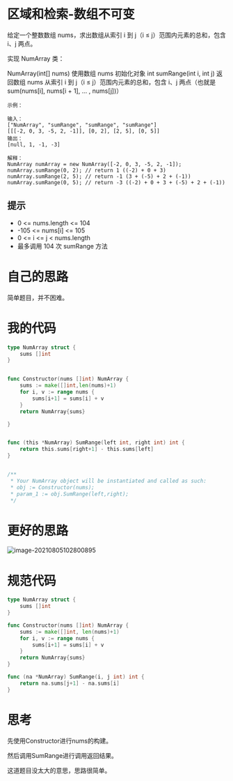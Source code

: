 # 区域和检索-数组不可变

给定一个整数数组  nums，求出数组从索引 i 到 j（i ≤ j）范围内元素的总和，包含 i、j 两点。

实现 NumArray 类：

NumArray(int[] nums) 使用数组 nums 初始化对象
int sumRange(int i, int j) 返回数组 nums 从索引 i 到 j（i ≤ j）范围内元素的总和，包含 i、j 两点（也就是 sum(nums[i], nums[i + 1], ... , nums[j])）

```
示例：

输入：
["NumArray", "sumRange", "sumRange", "sumRange"]
[[[-2, 0, 3, -5, 2, -1]], [0, 2], [2, 5], [0, 5]]
输出：
[null, 1, -1, -3]

解释：
NumArray numArray = new NumArray([-2, 0, 3, -5, 2, -1]);
numArray.sumRange(0, 2); // return 1 ((-2) + 0 + 3)
numArray.sumRange(2, 5); // return -1 (3 + (-5) + 2 + (-1)) 
numArray.sumRange(0, 5); // return -3 ((-2) + 0 + 3 + (-5) + 2 + (-1))
```

## 提示

- 0 <= nums.length <= 104
- -105 <= nums[i] <= 105
- 0 <= i <= j < nums.length
- 最多调用 104 次 sumRange 方法

# 自己的思路

简单题目，并不困难。

# 我的代码

```go
type NumArray struct {
    sums []int
}


func Constructor(nums []int) NumArray {
    sums := make([]int,len(nums)+1)
    for i, v := range nums {
        sums[i+1] = sums[i] + v
    }
    return NumArray{sums}

}


func (this *NumArray) SumRange(left int, right int) int {
    return this.sums[right+1] - this.sums[left]
}


/**
 * Your NumArray object will be instantiated and called as such:
 * obj := Constructor(nums);
 * param_1 := obj.SumRange(left,right);
 */
```

# 更好的思路

![image-20210805102800895](https://github.com/enzeyu/leetcode_enzeyu/tree/master/pics/dp5.png)

# 规范代码

```go
type NumArray struct {
    sums []int
}

func Constructor(nums []int) NumArray {
    sums := make([]int, len(nums)+1)
    for i, v := range nums {
        sums[i+1] = sums[i] + v
    }
    return NumArray{sums}
}

func (na *NumArray) SumRange(i, j int) int {
    return na.sums[j+1] - na.sums[i]
}
```

# 思考

先使用Constructor进行nums的构建。

然后调用SumRange进行调用返回结果。

这道题目没太大的意思，思路很简单。

